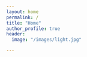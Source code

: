 ```yaml
---
layout: home
permalink: /
title: "Home"
author_profile: true
header:
  image: "/images/light.jpg"

---
```

